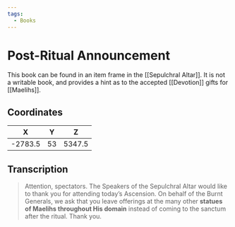 ```yaml
---
tags:
  - Books
---
```

# Post-Ritual Announcement

This book can be found in an item frame in the [[Sepulchral Altar]]. It is not a writable book, and provides a hint as to the accepted [[Devotion]] gifts for [[Maelihs]].

## Coordinates
|  **X**  | **Y** | **Z**  |
| :-----: | :---: | :----: |
| -2783.5 |  53   | 5347.5 |

## Transcription
> Attention, spectators. The Speakers of the Sepulchral Altar would like to thank you for attending today’s Ascension. On behalf of the Burnt Generals, we ask that you leave offerings at the many other **statues of Maelihs throughout His domain** instead of coming to the sanctum after the ritual. Thank you.
